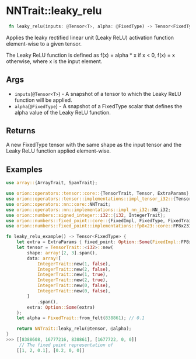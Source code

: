 # NNTrait::leaky_relu

```rust
 fn leaky_relu(inputs: @Tensor<T>, alpha: @FixedType) -> Tensor<FixedType>
```

Applies the leaky rectified linear unit (Leaky ReLU) activation function element-wise to a given tensor.

The Leaky ReLU function is defined as f(x) = alpha * x if x < 0, f(x) = x otherwise, where x is the input element.

## Args
* `inputs`(`@Tensor<T>`) - A snapshot of a tensor to which the Leaky ReLU function will be applied.
* `alpha`(`@FixedType`) - A snapshot of a FixedType scalar that defines the alpha value of the Leaky ReLU function.

## Returns
A new FixedType tensor with the same shape as the input tensor and the Leaky ReLU function applied element-wise.

## Examples

```rust
use array::{ArrayTrait, SpanTrait};

use orion::operators::tensor::core::{TensorTrait, Tensor, ExtraParams};
use orion::operators::tensor::implementations::impl_tensor_i32::{Tensor_i32};
use orion::operators::nn::core::NNTrait;
use orion::operators::nn::implementations::impl_nn_i32::NN_i32;
use orion::numbers::signed_integer::i32::{i32, IntegerTrait};
use orion::numbers::fixed_point::core::{FixedImpl, FixedType, FixedTrait};
use orion::numbers::fixed_point::implementations::fp8x23::core::FP8x23Impl;

fn leaky_relu_example() -> Tensor<FixedType> {
    let extra = ExtraParams { fixed_point: Option::Some(FixedImpl::FP8x23) };
    let tensor = TensorTrait::<i32>::new(
        shape: array![2, 3].span(),
        data: array![
            IntegerTrait::new(1, false),
            IntegerTrait::new(2, false),
            IntegerTrait::new(1, true),
            IntegerTrait::new(2, true),
            IntegerTrait::new(0, false),
            IntegerTrait::new(0, false),
        ]
            .span(),
        extra: Option::Some(extra)
    );
    let alpha = FixedTrait::from_felt(838861); // 0.1

    return NNTrait::leaky_relu(@tensor, @alpha);
}
>>> [[8388608, 16777216, 838861], [1677722, 0, 0]]
     // The fixed point representation of
    [[1, 2, 0.1], [0.2, 0, 0]]
```

